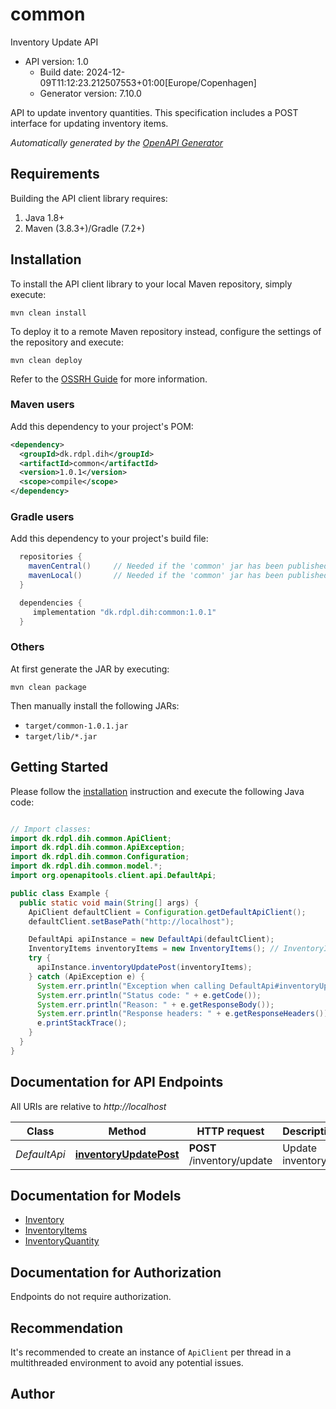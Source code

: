 # common

Inventory Update API
- API version: 1.0
  - Build date: 2024-12-09T11:12:23.212507553+01:00[Europe/Copenhagen]
  - Generator version: 7.10.0

API to update inventory quantities. This specification includes a POST interface for updating inventory items.


*Automatically generated by the [OpenAPI Generator](https://openapi-generator.tech)*


## Requirements

Building the API client library requires:
1. Java 1.8+
2. Maven (3.8.3+)/Gradle (7.2+)

## Installation

To install the API client library to your local Maven repository, simply execute:

```shell
mvn clean install
```

To deploy it to a remote Maven repository instead, configure the settings of the repository and execute:

```shell
mvn clean deploy
```

Refer to the [OSSRH Guide](http://central.sonatype.org/pages/ossrh-guide.html) for more information.

### Maven users

Add this dependency to your project's POM:

```xml
<dependency>
  <groupId>dk.rdpl.dih</groupId>
  <artifactId>common</artifactId>
  <version>1.0.1</version>
  <scope>compile</scope>
</dependency>
```

### Gradle users

Add this dependency to your project's build file:

```groovy
  repositories {
    mavenCentral()     // Needed if the 'common' jar has been published to maven central.
    mavenLocal()       // Needed if the 'common' jar has been published to the local maven repo.
  }

  dependencies {
     implementation "dk.rdpl.dih:common:1.0.1"
  }
```

### Others

At first generate the JAR by executing:

```shell
mvn clean package
```

Then manually install the following JARs:

* `target/common-1.0.1.jar`
* `target/lib/*.jar`

## Getting Started

Please follow the [installation](#installation) instruction and execute the following Java code:

```java

// Import classes:
import dk.rdpl.dih.common.ApiClient;
import dk.rdpl.dih.common.ApiException;
import dk.rdpl.dih.common.Configuration;
import dk.rdpl.dih.common.model.*;
import org.openapitools.client.api.DefaultApi;

public class Example {
  public static void main(String[] args) {
    ApiClient defaultClient = Configuration.getDefaultApiClient();
    defaultClient.setBasePath("http://localhost");

    DefaultApi apiInstance = new DefaultApi(defaultClient);
    InventoryItems inventoryItems = new InventoryItems(); // InventoryItems | 
    try {
      apiInstance.inventoryUpdatePost(inventoryItems);
    } catch (ApiException e) {
      System.err.println("Exception when calling DefaultApi#inventoryUpdatePost");
      System.err.println("Status code: " + e.getCode());
      System.err.println("Reason: " + e.getResponseBody());
      System.err.println("Response headers: " + e.getResponseHeaders());
      e.printStackTrace();
    }
  }
}

```

## Documentation for API Endpoints

All URIs are relative to *http://localhost*

Class | Method | HTTP request | Description
------------ | ------------- | ------------- | -------------
*DefaultApi* | [**inventoryUpdatePost**](docs/DefaultApi.md#inventoryUpdatePost) | **POST** /inventory/update | Update inventory


## Documentation for Models

 - [Inventory](docs/Inventory.md)
 - [InventoryItems](docs/InventoryItems.md)
 - [InventoryQuantity](docs/InventoryQuantity.md)


<a id="documentation-for-authorization"></a>
## Documentation for Authorization

Endpoints do not require authorization.


## Recommendation

It's recommended to create an instance of `ApiClient` per thread in a multithreaded environment to avoid any potential issues.

## Author



